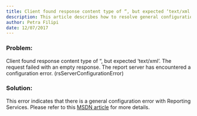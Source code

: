 ```yaml
---
title: Client found response content type of “, but expected ‘text/xml’
description: This article describes how to resolve general configuration error with Reporting Services.
author: Petra Filipi
date: 12/07/2017
---
```


### Problem:
Client found response content type of “, but expected ‘text/xml’. The request failed with an empty response. The report server has encountered a configuration error. (rsServerConfigurationError)
### Solution:
This error indicates that there is a general configuration error with Reporting Services. Please refer to this [MSDN article](https://docs.microsoft.com/en-us/sql/reporting-services/troubleshooting/rsserverconfigurationerror-reporting-services-error) for more details.